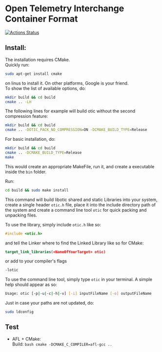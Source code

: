 # Open Telemetry Interchange Container Format

[![Actions Status](https://github.com/talpa-io/otic/workflows/build/badge.svg)](https://github.com/talpa-io/otic/actions)  

## Install:  
The installation requires CMake.  
Quickly run:  
```bash
sudo apt-get install cmake
```
on linus to install it. On other platforms, Google is your friend.  
To show the list of available options, do:  
```bash
mkdir build && cd build
cmake .. -LH
```  
The following lines for example will build otic without the second compression feature:  
```bash
mkdir build && cd build
cmake .. -DOTIC_PACK_NO_COMPRESSION=ON -DCMAKE_BUILD_TYPE=Release    
``` 
 
For basic installation, do:
```bash
mkdir build && cd build
cmake .. -DCMAKE_BUILD_TYPE=Release
make
```
This would create an appropriate MakeFile, run it, and create a executable
inside the `bin` folder.  

Run:
```bash
cd build && sudo make install
```  
This command will build libotic shared and static Libraries into your system, create a single header `otic.h` file, place
 it into the include directory path of the system and create a command line tool `otic` for quick packing and unpacking files. 

To use the library, simply include `otic.h` like so:
```cpp
#include <otic.h>
```
and tell the Linker where to find the Linked Library like so for CMake:
```CMake
target_link_libraries(<NameOfYourTarget> otic)
```
or add to your compiler's flags
```bash
-lotic
```  
To use the command line tool, simply type `otic` in your terminal. A simple help should appear as so:  
```bash
Usage: otic [-p|-u|-c|-h|-v] [-i] inputFileName [-o] outputFileName
```  
Just in case your paths are not updated, do:  
```bash
sudo ldconfig
```
 
## Test
  - AFL + CMake:  
    Build: 
        ```bash
            cmake -DCMAKE_C_COMPILER=afl-gcc ..
        ```

